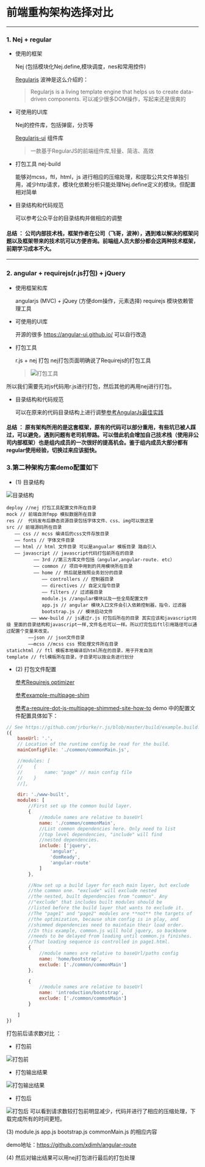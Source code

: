 # 前端重构架构选择对比 
---

### 1. Nej + regular
* 使用的框架

  Nej (包括模块化Nej.define,模块调度，nes和常用控件)
  
  [Regularjs](https://github.com/regularjs/regular) 波神是这么介绍的：
  > Regularjs is a living template engine that helps us to create data-driven components.
  可以减少很多DOM操作，写起来还是很爽的

* 可使用的UI库

  Nej的控件库，包括弹窗，分页等
  
  [Regularjs-ui](http://regular-ui.github.io/index.html) 组件库
  >  一款基于RegularJS的前端组件库,轻量、简洁、高效

* 打包工具 nej-build

  能够对mcss，ftl，html，js 进行相应的压缩处理，和提取公共文件单独引用，减少http请求，模块化依赖分析只能处理Nej.define定义的模块。但配置相对简单
* 目录结构和代码规范

  可以参考公众平台的目录结构并做相应的调整

#### __总结__ ： 公司内部技术栈，框架作者在公司（飞哥，波神），遇到难以解决的框架问题以及框架带来的技术坑可以方便咨询。前端组人员大部分都会这两种技术框架，前期学习成本不大。

---

### 2. angular + requirejs(r.js打包) + jQuery

* 使用框架和库

  angularjs (MVC) + jQuey (方便dom操作，元素选择)
  requirejs 模块依赖管理工具

* 可使用的UI库

  开源的很多 https://angular-ui.github.io/ 可以自行改造

* 打包工具

  r.js + nej 打包 nej打包页面明确说了Requirejs的打包工具

  > ![打包工具](http://7oxjbb.com1.z0.glb.clouddn.com/requirejs%E6%89%93%E5%8C%85.png)



所以我们需要先对js代码用r.js进行打包，然后其他的再用nej进行打包。
* 目录结构和代码规范

  可以在原来的代码目录结构上进行调整[参考AngularJs最佳实践](https://github.com/mgechev/angularjs-style-guide/blob/master/README-zh-cn.md)

#### __总结__ ： 原有架构所用的是这套框架，原有的代码可以部分重用，有些坑已被人踩过，可以避免，遇到问题有老司机带路。可以借此机会增加自己技术栈（使用非公司内部框架）也是组内成员的一次很好的提高机会。鉴于组内成员大部分都有regular使用经验，切换过来应该挺快。

### 3.第二种架构方案demo配置如下

* (1) 目录结构

![目录结构](http://7oxjbb.com1.z0.glb.clouddn.com/%E7%9B%AE%E5%BD%95%E7%BB%93%E6%9E%84.jpg)



```
deploy //nej 打包工具配置文件所在目录
mock // 前端自测fmpp 模拟数据所在目录
res //  代码发布后静态资源目录包括字体文件、css、img可以放这里
src // 前端源码所在目录
   —— css // mcss 编译后的css文件存放目录
   —— fonts // 字体文件目录
   —— html // html 文件目录 可以是angualar 模板目录 路由引入
   —— javascript // javascript代码打包前所在的目录
          —— 3rd //第三方库文件包括（angular,angular-route. etc）
          —— common // 项目中用到的共用模块所在目录
          —— home // 然后就是按照业务划分的目录
             —— controllers // 控制器目录
             —— directives // 自定义指令目录
             —— filters // 过滤器目录
             module.js //angular模块以及一些全局配置文件
             app.js // angular 模块入口文件会引入依赖控制器，指令，过滤器
             bootstrap.js // 模块启动文件
         —— www-build // js通过r.js 打包后所在的目录 其实应该和javascript同级 里面的目录结构和javascript一样,文件名也可以一样。所以打完包后ftl引用路径可以通过配置个变量来改变。
        ——json // json文件目录
        ——mcss //mcss css 预处理文件所在目录
statichtml // ftl 模板本地编译后html所在的目录，用于开发自测
template // ftl模板所在目录，子目录可以按业务进行划分
```
* (2) 打包文件配置

  [参考Requirejs optimizer](http://requirejs.org/docs/optimization.html)
  
  [参考example-multipage-shim](https://github.com/requirejs/example-multipage-shim)
  
  [参考a-require-dot-js-multipage-shimmed-site-how-to](http://robdodson.me/a-require-dot-js-multipage-shimmed-site-how-to/)
  demo 中的配置文件配置具体如下：
```javascript
// See https://github.com/jrburke/r.js/blob/master/build/example.build.js
({
    baseUrl: '.',
    // Location of the runtime config be read for the build.
    mainConfigFile: './common/commonMain.js',

    //modules: [
    //    {
    //        name: "page" // main config file
    //    }
    //],

    dir: './www-built',
    modules: [
        //First set up the common build layer.
        {
            //module names are relative to baseUrl
            name: './common/commonMain',
            //List common dependencies here. Only need to list
            //top level dependencies, "include" will find
            //nested dependencies.
            include: ['jquery',
                'angular',
                'domReady',
                'angular-route'
            ]
        },

        //Now set up a build layer for each main layer, but exclude
        //the common one. "exclude" will exclude nested
        //the nested, built dependencies from "common". Any
        //"exclude" that includes built modules should be
        //listed before the build layer that wants to exclude it.
        //The "page1" and "page2" modules are **not** the targets of
        //the optimization, because shim config is in play, and
        //shimmed dependencies need to maintain their load order.
        //In this example, common.js will hold jquery, so backbone
        //needs to be delayed from loading until common.js finishes.
        //That loading sequence is controlled in page1.html.
        {
            //module names are relative to baseUrl/paths config
            name: 'home/bootstrap',
            exclude: ['./common/commonMain']
        },

        {
            //module names are relative to baseUrl
            name: 'introduction/bootstrap',
            exclude: ['./common/commonMain']
        }

    ]
})
```
打包前后请求数对比 ：
* 打包前

![打包前](http://7oxjbb.com1.z0.glb.clouddn.com/before.jpg)


* 打包输出结果

![打包输出结果](http://7oxjbb.com1.z0.glb.clouddn.com/process.jpg)
* 打包后

![打包后](http://7oxjbb.com1.z0.glb.clouddn.com/after.jpg)
可以看到请求数较打包前明显减少，代码并进行了相应的压缩处理，下载完成所有的时间更短。

(3) module.js app.js bootstrap.js commonMain.js 的相应内容

demo地址：https://github.com/xdimh/angular-route

(4) 然后对输出结果可以用nej打包进行最后的打包处理
